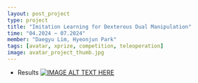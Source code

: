 ```yaml
---
layout: post_project
type: project
title: "Imitation Learning for Dexterous Dual Manipulation"
time: "04.2024 ~ 07.2024"
member: "Daegyu Lim, Hyeonjun Park"
tags: [avatar, xprize, competition, teleoperation]
image: avatar_project_thumb.jpg
---
```


- Results
[![IMAGE ALT TEXT HERE](http://img.youtube.com/vi/6vDKz0z9TbI&t=4s/0.jpg)](https://www.youtube.com/watch?v=6vDKz0z9TbI&t=4s)

<!-- - Semifinal Team Selection Video
[![IMAGE ALT TEXT HERE](http://img.youtube.com/vi/cGupiRsx3b4/0.jpg)](http://www.youtube.com/watch?v=cGupiRsx3b4)

- SemiFinal Qualification Video: Pass-it-on Charades with Humanoid
[![IMAGE ALT TEXT HERE](http://img.youtube.com/vi/PnhtYPYkTOw/0.jpg)](http://www.youtube.com/watch?v=PnhtYPYkTOw)

- Semifinal Highlight
[![IMAGE ALT TEXT HERE](http://img.youtube.com/vi/MLmgGQWkzSo/0.jpg)](http://www.youtube.com/watch?v=MLmgGQWkzSo)

- Final-DAY1
[![IMAGE ALT TEXT HERE](http://img.youtube.com/vi/bxzWCQNa0TE/0.jpg)](http://www.youtube.com/watch?v=bxzWCQNa0TE)

- Final-DAY2
[![IMAGE ALT TEXT HERE](http://img.youtube.com/vi/ftEJ5AEXMdw/0.jpg)](http://www.youtube.com/watch?v=ftEJ5AEXMdw) -->

